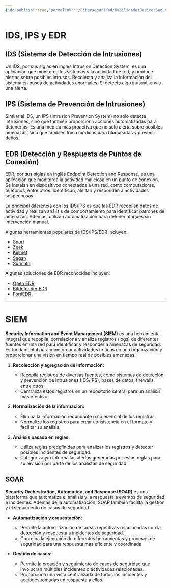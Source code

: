 ```yaml
---
{"dg-publish":true,"permalink":"/Ciberseguridad/HabilidadesBasicasSeguridad/Ciclo de vida de un incidente/05 IDS IPS EDR SIEM SOAR/"}
---
```


# IDS, IPS y EDR

## IDS (Sistema de Detección de Intrusiones)

Un IDS, por sus siglas en inglés Intrusion Detection System, es una aplicación que monitorea los sistemas y la actividad de red, y produce alertas sobre posibles intrusos. Recolecta y analiza la información del sistema en busca de actividades anormales. Si detecta algo inusual, envía una alerta.

## IPS (Sistema de Prevención de Intrusiones)

Similar al IDS, un IPS (Intrusion Prevention System) no solo detecta intrusiones, sino que también proporciona acciones automatizadas para detenerlas. Es una medida más proactiva que no solo alerta sobre posibles amenazas, sino que también toma medidas para bloquearlas y prevenir daños.

## EDR (Detección y Respuesta de Puntos de Conexión)

EDR, por sus siglas en inglés Endpoint Detection and Response, es una aplicación que monitorea la actividad maliciosa en un punto de conexión. Se instalan en dispositivos conectados a una red, como computadoras, teléfonos, entre otros. Identifican, alertan y responden a actividades sospechosas. 

La principal diferencia con los IDS/IPS es que las EDR recopilan datos de actividad y realizan análisis de comportamiento para identificar patrones de amenazas. Además, utilizan automatización para detener ataques sin intervención manual.

Algunas herramientas populares de IDS/IPS/EDR incluyen:
- [Snort](https://www.snort.org/)
- [Zeek](https://zeek.org/)
- [Kismet](https://www.kismetwireless.net/)
- [Sagan](https://github.com/beave/sagan)
- [Suricata](https://suricata-ids.org/)

Algunas soluciones de EDR reconocidas incluyen:
- [Open EDR](https://www.opendedr.com/)
- [Bitdefender EDR](https://www.bitdefender.com/business/endpoint-detection-response/)
- [FortiEDR](https://www.fortinet.com/products/endpoint-security/fortiedr)

---

# SIEM

**Security Information and Event Management (SIEM)** es una herramienta integral que recopila, correlaciona y analiza registros (logs) de diferentes fuentes en una red para identificar y responder a amenazas de seguridad. Es fundamental para monitorear actividades críticas en una organización y proporcionar una visión en tiempo real de posibles amenazas.

1. **Recolección y agregación de información:**
   - Recopila registros de diversas fuentes, como sistemas de detección y prevención de intrusiones (IDS/IPS), bases de datos, firewalls, entre otros.
   - Centraliza estos registros en un repositorio central para un análisis más efectivo.

2. **Normalización de la información:**
   - Elimina la información redundante o no esencial de los registros.
   - Normaliza los registros para crear consistencia en el formato y facilitar su análisis.

3. **Análisis basado en reglas:**
   - Utiliza reglas predefinidas para analizar los registros y detectar posibles incidentes de seguridad.
   - Categoriza y/o informa las alertas generadas por estas reglas para su revisión por parte de los analistas de seguridad.

## SOAR

**Security Orchestration, Automation, and Response (SOAR)** es una plataforma que automatiza el análisis y la respuesta a eventos de seguridad e incidentes. Además de la automatización, SOAR también facilita la gestión y el seguimiento de casos de seguridad.

- **Automatización y orquestación:**
   - Permite la automatización de tareas repetitivas relacionadas con la detección y respuesta a incidentes de seguridad.
   - Coordina la ejecución de diferentes herramientas y procesos de seguridad para una respuesta más eficiente y coordinada.

- **Gestión de casos:**
   - Permite la creación y seguimiento de casos de seguridad que involucran múltiples incidentes o actividades relacionadas.
   - Proporciona una vista centralizada de todos los incidentes y acciones tomadas en respuesta a ellos.
